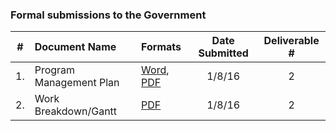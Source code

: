 ### Formal submissions to the Government

\# | Document Name |Formats | Date Submitted | Deliverable #
:---: | :--- | :--- | :---: | :---:
1. | Program Management Plan | [Word](/Submissions/VistAMetadata_PMPv1.0.doc), [PDF](/Submissions/VistAMetadata_PMPv1.0.pdf) | 1/8/16 | 2 
2. | Work Breakdown/Gantt | [PDF](/Submissions/VistAMetadata_WBSv1.0.pdf) | 1/8/16 | 2

